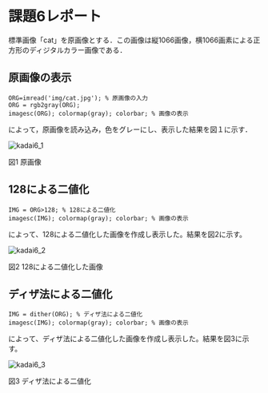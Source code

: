 # 課題6レポート

標準画像「cat」を原画像とする．この画像は縦1066画像，横1066画素による正方形のディジタルカラー画像である．

## 原画像の表示

```
ORG=imread('img/cat.jpg'); % 原画像の入力
ORG = rgb2gray(ORG);
imagesc(ORG); colormap(gray); colorbar; % 画像の表示
```

によって，原画像を読み込み，色をグレーにし、表示した結果を図１に示す．

![kadai6_1](https://user-images.githubusercontent.com/50776559/71507555-47b78080-28c8-11ea-81ae-e63240e492de.png)

図1 原画像

## 128による二値化

```
IMG = ORG>128; % 128による二値化
imagesc(IMG); colormap(gray); colorbar; % 画像の表示
```

によって、128による二値化した画像を作成し表示した。結果を図2に示す。

![kadai6_2](https://user-images.githubusercontent.com/50776559/71507556-47b78080-28c8-11ea-9af3-44acfdbf6729.png)

図2 128による二値化した画像

## ディザ法による二値化

```
IMG = dither(ORG); % ディザ法による二値化
imagesc(IMG); colormap(gray); colorbar; % 画像の表示
```

によって、ディザ法による二値化した画像を作成し表示した。結果を図3に示す。

![kadai6_3](https://user-images.githubusercontent.com/50776559/71507553-47b78080-28c8-11ea-9d53-cb7a0a676ffd.png)

図3 ディザ法による二値化
